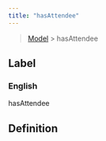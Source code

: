 ```yaml
---
title: "hasAttendee"
---
```


> [Model](../../) > hasAttendee

## Label

### English
hasAttendee


## Definition
    


    
